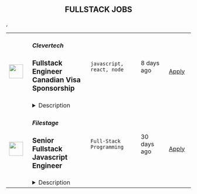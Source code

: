 <div align="center"><h2>FULLSTACK JOBS</h2></div><table><tr>
                <td width="100" height="100" rowspan="2">
                    <img src="https://remoteOK.com/assets/img/jobs/0a4f98be55dacaa27c82aec11169331e1658342729.png" width="38px" height="auto">
                </td>
                <td width="300">
                    <h5>Clevertech</h5>
                    <h3>
					 Fullstack Engineer Canadian Visa Sponsorship				</h3>
                </td>
                <td width="300">
                    <code>javascript, react, node</code>
                </td>
                <td width="200">
                <text>8 days ago</text>
                </td>
                <td width="100" rowspan="2">
                <a href="https://remoteOK.com/jobs/111720" align="right" target="_blank">Apply</a>
                </td>
            </tr>
            <tr>
                <td colspan="3">
                <details><summary>Description</summary>
                <p>Experience Remote done Right. Over 20 years of remote experience, all 500+ staff are 100% remote and we still grow vibrant relationships, provide exceptional opportunities for career growth while working with stellar clients on ambitious projects</p><h4>What we're working on:</h4><p>Enterprise companies turn to us to help them launch innovative digital products that interact with hundreds of millions of customers, transactions and data points. The problems we solve every day are real and require creativity, grit and determination. We are building a culture that challenges norms while fostering experimentation and personal growth. In order to grasp the scale of problems we face, ideally, you have some exposure to Logistics, FinTech, Transportation, Insurance, Media or other complex multifactor industries</p><h4>Requirements</h4><ul><li>7+ years of professional experience (A technical assessment will be required)</li><li>Senior-level experience in the front-end (React) and back-end (Node, Express, Mongo, SQL)</li><li>Ability to create clean, modern, testable, well-documented code</li><li>English fluency, verbal and written</li><li>Professional, empathic, team player</li><li>Problem solver, proactive, go-getter</li></ul><h4>Straight from the Devs</h4><p>Watch short snippets of actual developers (Real, not scripted) share why they joinedÂ <a href="https://cleverte.ch/3">YouTube Playlist</a></p><h4>Why Clevertech is an amazing place to work at</h4><p>At Clevertech, you can expect that you will:</p><ul><li>Be 100% dedicated to one project at a time so that you can hone your skills, innovate and grow</li><li>Be a part of a team of talented and friendly senior-level developers</li><li>Work on projects that allow you to use cutting edge tech. We believe in constantly evolving your mastery</li></ul><p>The result? We produce meaningful work and we are truly proud and excited to be creating waves in an industry under transformation.<br /><br /></p>
                </details>
                </td>
            </tr>,<tr>
                <td width="100" height="100" rowspan="2">
                    <img src="https://wwr-pro.s3.amazonaws.com/logos/0018/8581/logo.gif" width="38px" height="auto">
                </td>
                <td width="300">
                    <h5>Filestage</h5>
                    <h3> Senior Fullstack Javascript Engineer</h3>
                </td>
                <td width="300">
                    <code>Full-Stack Programming</code>
                </td>
                <td width="200">
                <text>30 days ago</text>
                </td>
                <td width="100" rowspan="2">
                <a href="https://weworkremotely.com/remote-jobs/filestage-senior-fullstack-javascript-engineer" align="right" target="_blank">Apply</a>
                </td>
            </tr>
            <tr>
                <td colspan="3">
                <details><summary>Description</summary>
                <img src="https://we-work-remotely.imgix.net/logos/0018/8581/logo.gif?ixlib=rails-4.0.0&w=50&h=50&dpr=2&fit=fill&auto=compress" />

<p>
  <strong>Headquarters:</strong> Stuttgart
    <br /><strong>URL:</strong> <a href="https://filestage.io">https://filestage.io</a>
</p>

<div><br></div><h1>About Filestage</h1><div><br></div><div>
<strong>Filestage frees people from chaotic approval processes</strong>, making work more joyful and productive. From large enterprises to independent agencies, our review and approval platform helps teams share, discuss, and approve all their files, all in one place – including documents, designs, images, videos, and audio files.<br><br>
</div><div>
<br><br>
</div><div>
<strong>We're a fully remote team </strong>with people working in home offices, co-working spaces, and coffee shops all over the world. Together, we're on a mission to create a seamless approval process that helps people deliver their best work.<br><br>
</div><div>
<br><br>
</div><div>
<strong>We've raised our Series A and have over half a million users across 500+ companies</strong>, including AB InBev, LG, Havas, GroupM, and Emirates. So if you're looking for a fast-growing startup in a booming market, you've found it!<br><br>
</div><div><br></div><h1>About our Development team</h1><div><br></div><div>
<strong>We are a small team but growing rapidly.</strong> We have grown from a team of 9 members to 19 members in the last year and we are looking to expand further in the coming months.<br><br>
</div><div>
<br><br>
</div><div>
<strong>We use Agile methodologies</strong>, following the <a href="https://www.youtube.com/watch?v=Yvfz4HGtoPc">Spotify structure</a>. Our team is divided into cross functional squads who are fully responsible for a part of our product. Inside the squad we have short meetings to define our goals, share updates and blockers during the week. After each month we have a retrospective to continue to improve our processes.<br><br>
</div><div>
<br><br>
</div><div>
<strong>We take ownership and hold ourselves to high standards.</strong> Developers are involved in the <a href="https://netflixtechblog.com/full-cycle-developers-at-netflix-a08c31f83249">whole software development life cycle</a>. You will write code but also E2E tests, migration scripts or monitor production.<br><br>
</div><div>
<br><br>
</div><div>
<strong>We follow best practices. </strong>Chapter leads coach squad members inspired by books like: <a href="https://pragprog.com/titles/tpp20/the-pragmatic-programmer-20th-anniversary-edition/">The Pragmatic Programmer</a>, <a href="https://www.amazon.com/Extreme-Programming-Explained-Embrace-Change/dp/0321278658">Extreme Programming</a>, <a href="https://www.amazon.com/Philosophy-Software-Design-John-Ousterhout/dp/1732102201">A Philosophy of Software Design</a> or <a href="https://www.amazon.com/DevOps-Handbook-World-Class-Reliability-Organizations/dp/1942788002">The DevOps Handbook</a>.<br><br>
</div><div>
<br><br>
</div><div>
<strong>Our techstack is based on Javascript</strong>. We are using React in the frontend and Node.js with MongoDB in the backend, everything is hosted in AWS.<strong><br><br></strong><br>
</div><h1>What you will be working on as a Software Developer<strong><br></strong><br>
</h1><div>Depending on your interests and skills, you may do more feature work or more purely technical work, but the boundaries are fluid, and people can switch between teams. Every two weeks, you’ll have a private conversation with your manager where you can discuss these topics and more.<br><br>
</div><div>
<br><br>
</div><div>
<strong>Build new product features. </strong>In the last 1 year our team has added many exciting features including <a href="https://help.filestage.io/en/articles/5755452-getting-started-with-the-new-project-dashboard">revamping our project dashboard</a>, allowing users to <a href="https://help.filestage.io/en/articles/5560093-compare-versions-of-a-file-directly-in-the-viewer">compare two versions of a file simultaneously</a> and allowing users to <a href="https://filestage.io/websites/">review live websites</a> on our platform. In the coming year we are looking forward to building many more exciting features like allowing users to automate their manual processes.<br><br>
</div><div>
<br><br>
</div><div>
<strong>Integrate with 3rd party services. </strong>In the last 1 year we have started<a href="https://filestage.io/integrations/"> integrating our platform with multiple 3rd party services</a> like Asana, Microsoft Teams, etc and built a foundation to create many more integrations. This year we are looking to integrate with Slack, Adobe Premiere Pro and others.<br><br>
</div><div>
<br><br>
</div><div>
<strong>Track down bugs and fix them fast.</strong> There are a lot of moving parts in a SAAS app: frontend, backend, networking and integration with 3rd party services. Tracking down bugs in such an app is not only very exciting but is core to providing exceptional user experience.<br><br>
</div><div>
<br><br>
</div><div>
<strong>Improve our development process.</strong> We continuously improve our development process by adding new E2E tests to prevent bugs and reduce manual testing, refactoring concepts to reduce complexity, improving our CI/CD pipeline or coming up with new ideas to improve developer workflow.<br><br>
</div><div>
<br><br>
</div><div><br></div><h1>Life at Filestage</h1><div><br></div><div>We believe people are more productive when they can choose their own schedule. So we’re proud to offer fully-remote roles that give you the perfect balance between work and life.<br><br>
</div><div>Here are some of the benefits you can look forward to at Filestage:<br><br>
</div><ul>
<li>
<strong>Work from where you’re happiest and enjoy a flexible schedule. </strong>We’ve been fully remote from the start, giving you the opportunity to meet people all over the world and broaden your horizons.<ul><li>For this role, we’re looking for someone <strong>who can have at least 4hrs </strong>of time overlap with European working hours (9:00AM to 6:00 PM CET).<br><br>
</li></ul>
</li>
<li>
<strong>Meet up in real life. </strong>We all travel together at least once a year at our team retreat to have fun and get to know each other.<br><br>
</li>
<li>
<strong>Enjoy a strong team culture</strong>. We’re a group of knowledge seekers, reflective thinkers, clear communicators, goal owners, problem solvers, and team players. These are the values we strive for to help us achieve our mission.<br><br>
</li>
<li>
<strong>Join a happy team.</strong> We’ve been rated five stars on Glassdoor by our lovely team. <a href="https://www.glassdoor.co.uk/Reviews/Filestage-Reviews-E2536549.htm">You can take a look at our reviews here</a>.<br><br>
</li>
<li>
<strong>Create a workspace that suits you. </strong>You’ll get a €1,500 budget for hardware, as well €500 for home office to buy whatever you need to do your best work – including a computer, webcam, or standing desk.<br><br>
</li>
<li>
<strong>Get 36 days of paid holidays.</strong> Plenty of time for city breaks, summer escapes, and everything in between. You’ll also get a half day on your birthday to give you a chance to celebrate!<br><br>
</li>
<li>
<strong>Continue to grow and develop your career. </strong>We care about your development and want you to be able to learn new things! After six months in the company, you’ll get a budget to be able to use for personal development.<br><br>
</li>
<li>
<strong>Make your voice heard.</strong> We trust our team members to make the best decisions to achieve their goals, so you won’t have to put up with micromanagers here.<br><br>
</li>
<li>
<strong>Say goodbye to pointless meetings.</strong> We practice what we preach when it comes to productivity, so you can expect flat hierarchies, fast iterations, and no bullshit meetings.</li>
</ul><div><br></div><h1><strong>What you’ll bring to the role</strong></h1><div>You have 5+ years of experience working as a Fullstack Javascript Developer on a sophisticated SPA. Now you’re looking for an exciting opportunity that will revolutionize the way people work in the new remote-first world and which will challenge you to learn and explore new technologies.<br><br>
</div><div>Here are some of the things we’d like to see from you:<br><br>
</div><ul>
<li>
<strong>You’re passionate about software development. </strong>You hold yourself to a high coding standard and write code that’s reliable, performs well and is easy to understand.<br><br>
</li>
<li>
<strong>You’re comfortable with the MERN stack. </strong>You’re fluent with Node.js, Express, MongoDB and React, as well as the staples of full-stack development: HTTP, HTML, JavaScript, and CSS.<br><br>
</li>
<li>
<strong>You turn designs into technical concepts.</strong> You can translate complex UI/UX design into technical concepts for new features. You know how to make a solid action plan and execute on it with your team.<br><br>
</li>
<li>
<strong>You’re a problem solver.</strong> If that means forking a dependency to fix a bug, that’s what you do. If it means studying how color spaces work to guarantee color accuracy, so be it. If you find a concept that needs refactoring, you don’t ignore it.<br><br>
</li>
<li>
<strong>You work well with lots of questions and few answers. </strong>No problem is too big or too hard. You’re at your most productive when ambitious goals are clearly set and you can choose your own path to reach them.<br><br>
</li>
<li>
<strong>You’re hungry to learn.</strong> You roll your sleeves up to get things done. You strive to continuously improve, iterate and integrate what you learn.<br><br>
</li>
<li>
<strong>You manage scope and expectations.</strong> You have experience in collaborating with product partners like product management and product design<br><br>
</li>
<li>
<strong>You’re a strong communicator. </strong>You have experience collaborating with a distributed team.<br><br>
</li>
</ul>

<p><strong>To apply:</strong> <a href="https://weworkremotely.com/remote-jobs/filestage-senior-fullstack-javascript-engineer">https://weworkremotely.com/remote-jobs/filestage-senior-fullstack-javascript-engineer</a></p>

                </details>
                </td>
            </tr>,<tr>
                <td width="100" height="100" rowspan="2">
                    <img src="https://weworkremotely.com/assets/IsotypeV2-1ebe3dd57673f3e8d02b7490bc0faaef55d6a95d3a4aaf17298bd3ed503ae7fe.svg" width="38px" height="auto">
                </td>
                <td width="300">
                    <h5>SOCi</h5>
                    <h3> Full Stack Software Engineer</h3>
                </td>
                <td width="300">
                    <code>Full-Stack Programming</code>
                </td>
                <td width="200">
                <text>150 days ago</text>
                </td>
                <td width="100" rowspan="2">
                <a href="https://weworkremotely.com/remote-jobs/soci-full-stack-software-engineer-1" align="right" target="_blank">Apply</a>
                </td>
            </tr>
            <tr>
                <td colspan="3">
                <details><summary>Description</summary>
                

<p>
  <strong>Headquarters:</strong> San Diego, CA
    <br /><strong>URL:</strong> <a href="https://engineering.meetsoci.com/">https://engineering.meetsoci.com/</a>
</p>

<div>About SOCi<br><br>
</div><div>
<br>SOCi is an award-winning all-in-one local marketing platform built specifically for "next-level" multi-location marketers. Our customers include top brands and influencers like Ace Hardware, Sport Clips, and Anytime Fitness who have the impossible challenge of managing their digital presence across hundreds and thousands of locations. The SOCi platform empowers local management of the entire customer journey across multiple mediums including local business listings, social, reviews, listening, ads, bots, and more. As the central command for multi-location marketers, SOCi makes the impossible possible by enabling top brands and their locations to strengthen and scale their digital presence across limitless local search and social pages while protecting what matters most, their reputation.<br><br>
</div><div>
<br>*** This is a fully remote position; <strong>international applicants welcome!<br></strong><br>
</div><div>
<br>Full Stack Web Developer<br><br>
</div><ul>
<li>As a member of an Empowered Product Team, you'll be accountable for deeply understanding the customer's problem, actively contributing to ideating on the solutions and measuring your impact through the results on our customers, not code written. You and your team will be responsible for creating the functional and technical specs and determining estimates to present to management. </li>
<li>A Product Team consists of 2 mobs (each mob consists of 3 engineers), an Engineering Manager (EM), a UX designer, and a Product Manager (PM). You'll be "mob programming" with the other engineers, in real-time over Zoom throughout the day, while ad-hoc collaborating with your EM, UX designer, and PM, as needed.</li>
<li>This position is fully remote, our teams are distributed across four continents. You'll be expected to have 6 hours of overlap with your team within the ~6am...~4pm PST (±2) window (varies by team).</li>
<li>You'll be deploying incremental slices of progress to production daily or even multiple times throughout the day; the only measure of progress is delivery of customer value to production.</li>
</ul><div>
<br> Requirements<br><br>
</div><ul>
<li>7+ years experience in building complex software systems</li>
<li>Deep understanding of object-oriented programming, ability to articulate the pros and cons of inheritance vs composition, discuss common design patterns, their applications and common mistakes when using them.</li>
<li>Deep understanding of relational database systems (MySQL, Postgres), including normalization (pros, cons), indexing strategies for large databases (100s millions of rows), and query optimization strategies (and common pitfalls).</li>
<li>Demonstrated track record of being able to balance making the right architectural decisions while moving fast do deliver customer value; can show examples of prior architectures built, articulate the tradeoffs and reasons for them. </li>
<li>Solid programming skills in a couple of languages (JS, PHP preferred, but not required).</li>
<li>Understanding of modern cloud technologies (AWS, GCP) and ability to use them to solve common technology problems in a simple and quick way. </li>
<li>Basic understanding of micro-services and service-oriented architectures, and the benefits and tradeoffs of monolith vs SOA, single-tenant vs multi-tenant systems.</li>
<li>High-level awareness of available ML technologies, ability to recognize their application in solving common business problems.</li>
<li>High-level awareness of basic visual and user experience principles (recognize obviously ugly and/or unusable experiences), and corresponding CSS skills to remedy them, in partnership with a UX designer.</li>
</ul><div>
<br>Why you’ll love it here<br><br>
</div><ul>
<li>Fully remote, diverse international team</li>
<li>An extremely talented group of engineers and tech leads to learn from</li>
<li>Work directly with product and technology executives</li>
<li>Active career coaching and professional development to keep you growing</li>
<li>Learning budget (books, online courses)</li>
<li>Directly see the impact of your work by working closely with customers and help build the fastest-growing mar-tech platform for top brands</li>
</ul><div>
<br>What's SOCi's culture like?<br><br>
</div><div>
<br>SOCi stands for Selfless, Overachievers, Customer Centric, and Innovative. We strive to be in service to each other, consider learning as Job #1. We are life-long learners and care to grow the company just as much as we care to grow each other. We obsess over the customer problems such that we can deliver the most valuable solutions to them. We hold each other accountable, are candid in our feedback, and expect you to do the same. It's okay to make mistakes, it's not okay to not learn from them. We partner strongly across departments and function, as we know it'll take a village to succeed. One team, one dream.<br><br>
</div><div>
<br>SOCi is an Equal Opportunity/Affirmative Action employer. All qualified applicants will receive consideration for employment without regard to race, color, religion, sex including sexual orientation and gender identity, national origin, disability, protected Veteran Status, or any other characteristic protected by applicable federal, state, or local law.<br><br>
</div>

<p><strong>To apply:</strong> <a href="https://weworkremotely.com/remote-jobs/soci-full-stack-software-engineer-1">https://weworkremotely.com/remote-jobs/soci-full-stack-software-engineer-1</a></p>

                </details>
                </td>
            </tr>,<tr>
                <td width="100" height="100" rowspan="2">
                    <img src="https://remotive.com/job/1224255/logo" width="38px" height="auto">
                </td>
                <td width="300">
                    <h5>Discourse</h5>
                    <h3>Full Stack Engineer - Customer Solutions Team</h3>
                </td>
                <td width="300">
                    <code>developer,javascript,rails,ruby</code>
                </td>
                <td width="200">
                <text>24 days ago</text>
                </td>
                <td width="100" rowspan="2">
                <a href="https://remotive.com/remote-jobs/software-dev/full-stack-engineer-customer-solutions-team-1224255" align="right" target="_blank">Apply</a>
                </td>
            </tr>
            <tr>
                <td colspan="3">
                <details><summary>Description</summary>
                <div class="h5"><em>Salary dependent on location and experience</em></div>
<p class="h1"> </p>
<p class="h1"><!--block-->About the job</p>
<p>You will work closely with some of Discourse’s largest clients to help them with their extensive customizations. You will also be contributing to Discourse’s core product and official plugins.</p>
<p><!--block--><br>Responsibilities include:<br><br></p>
<ul>
<li><!--block-->Communicate daily with clients and work with them to agree on work priorities</li>
<li><!--block-->Implement and document client features</li>
<li><!--block-->Discuss and decide with internal Discourse teams whether features are appropriate in core, or in client plugins</li>
<li><!--block-->Maintain client-specific features against latest core versions</li>
<li><!--block-->Highlight new critical core features to high-profile clients</li>
<li><!--block-->Schedule and deploy patches and upgrades</li>
</ul>
<p><!--block--><br><strong>About you</strong></p>
<p><!--block--></p>
<ul>
<li>You are an experienced full stack developer who has an interest in proposing and providing direct solutions to aid in customer success. You have excellent written and verbal communication skills and are comfortable working in a fully remote team.</li>
<li>You should be excited about customizing open-source solutions to fit a customer’s requirements.</li>
<li>You have Ruby, Rails and JavaScript experience; Discourse applicants usually complete a paid trial project prior to joining the team.</li>
<li>You should be kind to your co-workers. We believe in a welcoming workplace where people from different backgrounds and cultures work together to create something great.</li>
</ul>
<p> </p>
<p><!--block--><br><strong>About us</strong><br><br></p>
<p>There are many benefits to working at Discourse including a flexible work schedule, 5 weeks of holiday per year, funding for a co-working space, and more! <a href="https://www.discourse.org/team#benefits" rel="nofollow">Learn more</a>.<br><br></p>
<p><!--block--><br><strong>How to Apply</strong></p>
<p><!--block--><br>Please send a detailed cover letter along with your resume to <a href="mailto:jobs+wwr@discourse.org" rel="nofollow">jobs+wwr@discourse.org</a><br><br></p>
<!--block-->
<p><br><br></p>
<img src="https://remotive.com/job/track/1224255/blank.gif?source=public_api" alt=""/>
                </details>
                </td>
            </tr></table>